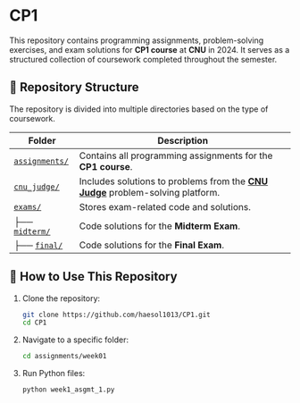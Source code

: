 # CP1

This repository contains programming assignments, problem-solving exercises, and exam solutions for **CP1 course** at **CNU** in 2024. It serves as a structured collection of coursework completed throughout the semester.

## 📂 **Repository Structure**

The repository is divided into multiple directories based on the type of coursework.

| Folder                             | Description                                                                                                |
|------------------------------------|------------------------------------------------------------------------------------------------------------|
| [`assignments/`](./assignments/)   | Contains all programming assignments for the **CP1 course**.                                               |
| [`cnu_judge/`](./cnu_judge/)       | Includes solutions to problems from the **[CNU Judge](http://168.188.128.102/)** problem-solving platform. |
| [`exams/`](./exams/)               | Stores exam-related code and solutions.                                                                    |
| ├── [`midterm/`](./exams/midterm/) | Code solutions for the **Midterm Exam**.                                                                   |
| ├── [`final/`](./exams/final/)     | Code solutions for the **Final Exam**.                                                                     |

## 🚀 **How to Use This Repository**

1. Clone the repository:

   ```bash
   git clone https://github.com/haesol1013/CP1.git
   cd CP1
   ```

2. Navigate to a specific folder:

   ```bash
   cd assignments/week01
   ```

3. Run Python files:

   ```bash
   python week1_asgmt_1.py
   ```
